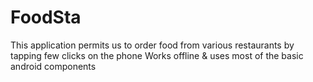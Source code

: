 # FoodSta
This application permits us to order food from various restaurants by tapping few clicks on the phone
Works offline & uses most of the basic android components
